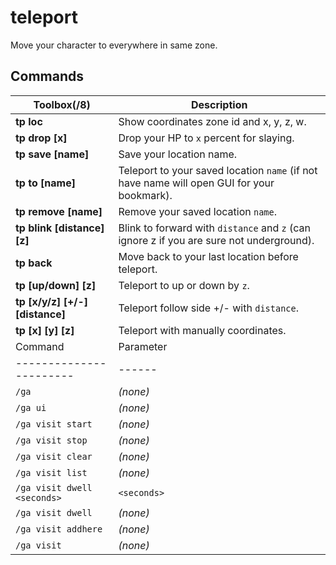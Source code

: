 # teleport

Move your character to everywhere in same zone.

## Commands

Toolbox(/8) | Description
--- | ---
**tp loc** | Show coordinates zone id and x, y, z, w.
**tp drop [x]** | Drop your HP to `x` percent for slaying.
**tp save [name]** | Save your location name.
**tp to [name]** | Teleport to your saved location `name` (if not have name will open GUI for your bookmark).
**tp remove [name]** | Remove your saved location `name`.
**tp blink [distance] [z]** | Blink to forward with `distance` and `z` (can ignore z if you are sure not underground).
**tp back** | Move back to your last location before teleport.
**tp [up/down] [z]** | Teleport to up or down by `z`.
**tp [x/y/z] [+/-] [distance]** | Teleport follow side +/- with `distance`.
**tp [x] [y] [z]** | Teleport with manually coordinates.
| Command | Parameter | Description | Example |
| ----------------------- | ------ | ----------------------- | --------------------- |
| `/ga` | *(none)* | Toggle the module on/off and refresh/remove markers | `/ga` |
| `/ga ui` | *(none)* | Open the graphical settings interface (GUI mode only) | `/ga ui` |
| `/ga visit start` | *(none)* | Start auto-visiting resource points (teleports and gathers in list order) | `/ga visit start` |
| `/ga visit stop` | *(none)* | Stop visiting | `/ga visit stop` |
| `/ga visit clear` | *(none)* | Clear the pending visit list | `/ga visit clear` |
| `/ga visit list` | *(none)* | List the pending coordinates (shows up to the first 10) | `/ga visit list` |
| `/ga visit dwell <seconds>` | `<seconds>` | Set dwell time per point in seconds (minimum 1s) | `/ga visit dwell 15` |
| `/ga visit dwell` | *(none)* | Show the current dwell time setting | `/ga visit dwell` |
| `/ga visit addhere` | *(none)* | Add your current location to the pending list | `/ga visit addhere` |
| `/ga visit` | *(none)* | Show usage for `visit` subcommands | `/ga visit` |
